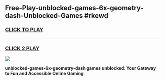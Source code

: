 
## Free-Play-unblocked-games-6x-geometry-dash-Unblocked-Games #rkewd
<h3>
<a href="https://news.freeplayer.one?title=unblocked-games-6x-geometry-dash&ref=8M">CLICK TO PLAY</a></h3>
<hr>

<h3>
<a href="https://news.freeplayer.one?title=unblocked-games-6x-geometry-dash&ref=8M">CLICK 2 PLAY</a>
  
</h3>

<a href="https://news.freeplayer.one?title=unblocked-games-6x-geometry-dash&ref=8M"><img src="https://clearcache.store/games.png"></a>


**unblocked-games-6x-geometry-dash games unblocked: Your Gateway to Fun and Accessible Online Gaming**
